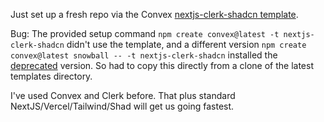 Just set up a fresh repo via the Convex [nextjs-clerk-shadcn template](https://github.com/get-convex/templates/tree/main/template-nextjs-clerk-shadcn).

Bug: The provided setup command `npm create convex@latest -t nextjs-clerk-shadcn` didn't use the template, and a different version `npm create convex@latest snowball -- -t nextjs-clerk-shadcn` installed the [deprecated](https://github.com/get-convex/template-nextjs-clerk-shadcn) version. So had to copy this directly from a clone of the latest templates directory.

I've used Convex and Clerk before. That plus standard NextJS/Vercel/Tailwind/Shad will get us going fastest.
